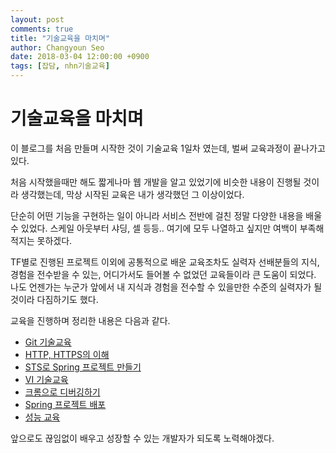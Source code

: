 ```yaml
---
layout: post
comments: true
title: "기술교육을 마치며"
author: Changyoun Seo
date: 2018-03-04 12:00:00 +0900
tags: [잡담, nhn기술교육]
---
```


# 기술교육을 마치며
이 블로그를 처음 만들며 시작한 것이 기술교육 1일차 였는데, 벌써 교육과정이 끝나가고 있다.

처음 시작했을때만 해도 짧게나마 웹 개발을 알고 있었기에 비슷한 내용이 진행될 것이라 생각했는데, 막상 시작된 교육은 내가 생각했던 그 이상이었다.

단순히 어떤 기능을 구현하는 일이 아니라 서비스 전반에 걸친 정말 다양한 내용을 배울 수 있었다. 스케일 아웃부터 샤딩, 셀 등등.. 여기에 모두 나열하고 싶지만 여백이 부족해 적지는 못하겠다.

TF별로 진행된 프로젝트 이외에 공통적으로 배운 교육조차도 실력자 선배분들의 지식, 경험을 전수받을 수 있는, 어디가서도 들어볼 수 없었던 교육들이라 큰 도움이 되었다. 나도 언젠가는 누군가 앞에서 내 지식과 경험을 전수할 수 있을만한 수준의 실력자가 될 것이라 다짐하기도 했다.

교육을 진행하며 정리한 내용은 다음과 같다.
- [Git 기술교육](https://cyseo.github.io/2018-01-15/Git-Git-%EA%B8%B0%EC%88%A0%EA%B5%90%EC%9C%A1)
- [HTTP, HTTPS의 이해](https://cyseo.github.io/2018-01-16/HTTP-HTTP-HTTPS)
- [STS로 Spring 프로젝트 만들기](https://cyseo.github.io/2018-01-17/Spring-STS%EB%A1%9C-%ED%94%84%EB%A1%9C%EC%A0%9D%ED%8A%B8-%EB%A7%8C%EB%93%A4%EA%B8%B0)
- [VI 기술교육](https://cyseo.github.io/2018-01-17/VI-VI-%EA%B8%B0%EC%88%A0%EA%B5%90%EC%9C%A1)
- [크롬으로 디버깅하기](https://cyseo.github.io/2018-01-18/Js-%ED%81%AC%EB%A1%AC%EC%9C%BC%EB%A1%9C-%EB%94%94%EB%B2%84%EA%B9%85%ED%95%98%EA%B8%B0)
- [Spring 프로젝트 배포](https://cyseo.github.io/2018-01-23/Spring-Spring-%ED%94%84%EB%A1%9C%EC%A0%9D%ED%8A%B8-%EB%B0%B0%ED%8F%AC)
- [성능 교육](https://cyseo.github.io/2018-02-27/%EC%84%B1%EB%8A%A5-%EA%B5%90%EC%9C%A1)

앞으로도 끊임없이 배우고 성장할 수 있는 개발자가 되도록 노력해야겠다.